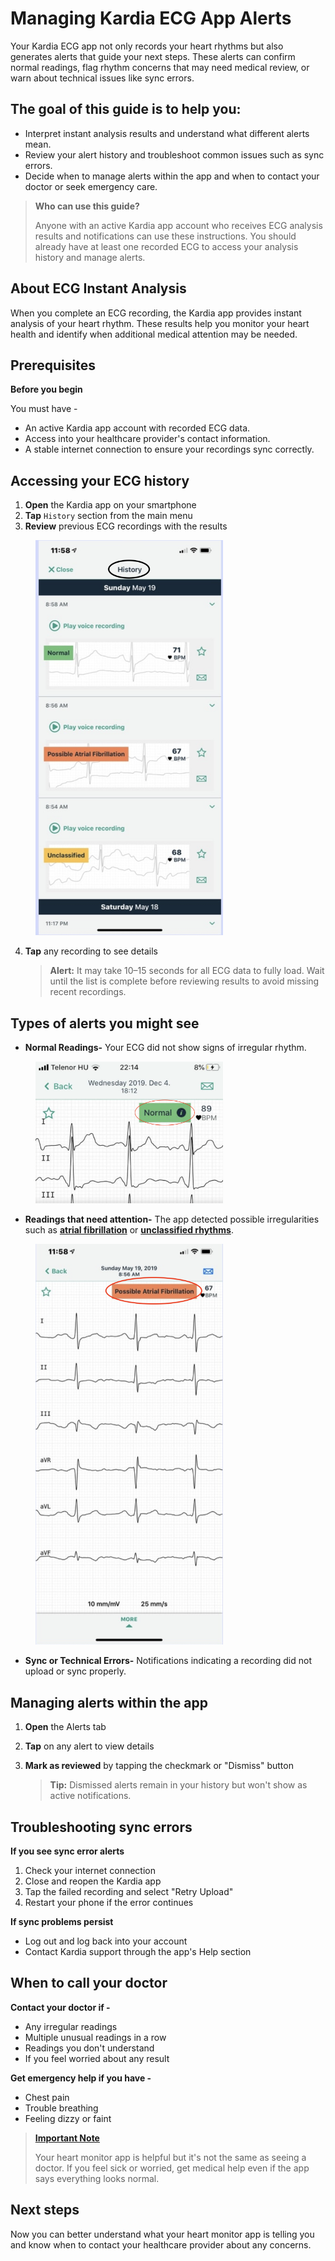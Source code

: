 # Managing Kardia ECG App Alerts 

Your Kardia ECG app not only records your heart rhythms but also generates alerts that guide your next steps. These alerts can confirm normal readings, flag rhythm concerns that may need medical review, or warn about technical issues like sync errors.

## The goal of this guide is to help you:

- Interpret instant analysis results and understand what different alerts mean.
- Review your alert history and troubleshoot common issues such as sync errors.
- Decide when to manage alerts within the app and when to contact your doctor or seek emergency care.

> **Who can use this guide?**
>
> Anyone with an active Kardia app account who receives ECG analysis results and notifications can use these instructions. You should already have at least one recorded ECG to access your analysis history and manage alerts.

## About ECG Instant Analysis

When you complete an ECG recording, the Kardia app provides instant analysis of your heart rhythm. These results help you monitor your heart health and identify when additional medical attention may be needed.

## Prerequisites

**Before you begin**
 
You must have -
  - An active Kardia app account with recorded ECG data.
  - Access into your healthcare provider's contact information.
  - A stable internet connection to ensure your recordings sync correctly.

 ## Accessing your ECG history

1. **Open** the Kardia app on your smartphone
2. **Tap** `History` section from the main menu
3. **Review** previous ECG recordings with the results
<p>
  <img src="./assets/images/screenshots/History.png" 
       alt="History" 
       width="300" 
       style="margin-left: 40px;"/>
</p>

4. **Tap** any recording to see details

      > **Alert:** It may take 10–15 seconds for all ECG data to fully load. Wait until the list is complete before reviewing results to avoid missing recent recordings.

## Types of alerts you might see

- **Normal Readings-** Your ECG did not show signs of irregular rhythm. 

<p>
  <img src="./assets/images/screenshots/normalReading..png" 
       alt="NbnormalReading" 
       width="300" 
       style="margin-left: 40px;"/>
</p>

- **Readings that need attention-** The app detected possible irregularities such as [**atrial fibrillation**](#) or [**unclassified rhythms**](#).

<p>
  <img src="./assets/images/screenshots/abnormalReading.png" 
       alt="AbnormalReading" 
       width="300" 
       style="margin-left: 40px;"/>
</p>

- **Sync or Technical Errors-** Notifications indicating a recording did not upload or sync properly.

## Managing alerts within the app

1. **Open** the Alerts tab
2. **Tap** on any alert to view details
3. **Mark as reviewed** by tapping the checkmark or "Dismiss" button

      > **Tip:** Dismissed alerts remain in your history but won't show as active notifications.

## Troubleshooting sync errors

**If you see sync error alerts**

  1. Check your internet connection
  2. Close and reopen the Kardia app
  3. Tap the failed recording and select "Retry Upload"
  4. Restart your phone if the error continues

**If sync problems persist**

  - Log out and log back into your account
  - Contact Kardia support through the app's Help section

## When to call your doctor

**Contact your doctor if -**

  - Any irregular readings
  - Multiple unusual readings in a row
  - Readings you don't understand
  - If you feel worried about any result

**Get emergency help if you have -**

  - Chest pain
  - Trouble breathing
  - Feeling dizzy or faint

> [**Important Note**](#)
>
> Your heart monitor app is helpful but it's not the same as seeing a doctor. If you feel sick or worried, get medical help even if the app says everything looks normal.

## Next steps

Now you can better understand what your heart monitor app is telling you and know when to contact your healthcare provider about any concerns.